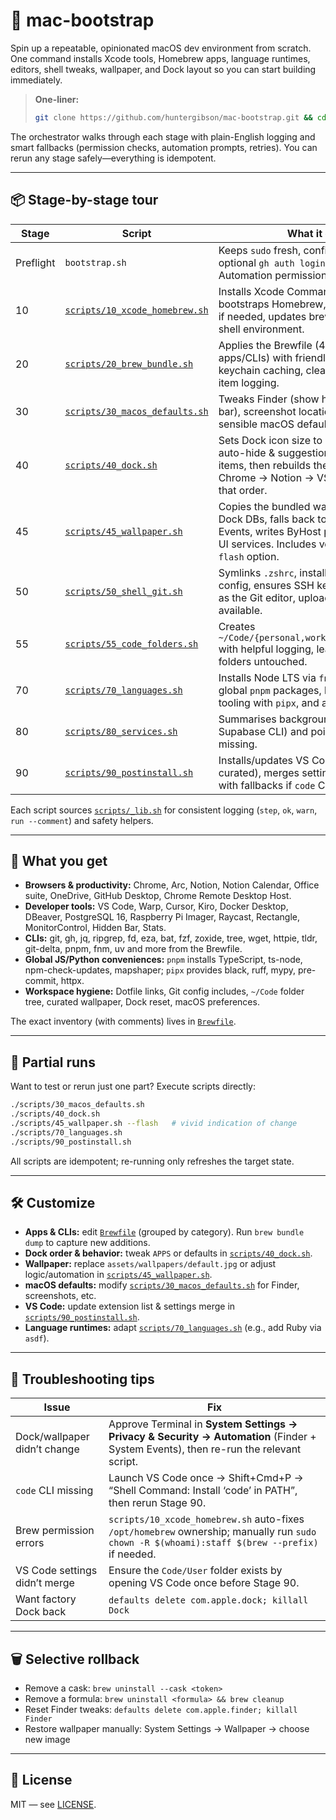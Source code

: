 # 🧰 mac-bootstrap

Spin up a repeatable, opinionated macOS dev environment from scratch. One command installs Xcode tools, Homebrew apps, language runtimes, editors, shell tweaks, wallpaper, and Dock layout so you can start building immediately.

> **One-liner:**
> ```bash
> git clone https://github.com/huntergibson/mac-bootstrap.git && cd mac-bootstrap && ./bootstrap.sh
> ```

The orchestrator walks through each stage with plain-English logging and smart fallbacks (permission checks, automation prompts, retries). You can rerun any stage safely—everything is idempotent.

---

## 📦 Stage-by-stage tour

| Stage | Script | What it does |
|-------|--------|--------------|
| Preflight | `bootstrap.sh` | Keeps `sudo` fresh, confirms Git identity, optional `gh auth login`, nudges macOS Automation permissions. |
| 10 | [`scripts/10_xcode_homebrew.sh`](scripts/10_xcode_homebrew.sh) | Installs Xcode Command Line Tools, bootstraps Homebrew, fixes permissions if needed, updates brew, and exports the shell environment. |
| 20 | [`scripts/20_brew_bundle.sh`](scripts/20_brew_bundle.sh) | Applies the Brewfile (48 curated apps/CLIs) with friendly progress, sudo keychain caching, cleanup hints, and per-item logging. |
| 30 | [`scripts/30_macos_defaults.sh`](scripts/30_macos_defaults.sh) | Tweaks Finder (show hidden files, path bar), screenshot location, and other sensible macOS defaults. |
| 40 | [`scripts/40_dock.sh`](scripts/40_dock.sh) | Sets Dock icon size to 50%, disables auto-hide & suggestions, clears current items, then rebuilds the Dock with Chrome → Notion → VS Code → Excel in that order. |
| 45 | [`scripts/45_wallpaper.sh`](scripts/45_wallpaper.sh) | Copies the bundled wallpaper, updates Dock DBs, falls back to Finder/System Events, writes ByHost prefs, and restarts UI services. Includes verification + `--flash` option. |
| 50 | [`scripts/50_shell_git.sh`](scripts/50_shell_git.sh) | Symlinks `.zshrc`, installs shared Git config, ensures SSH keys, sets VS Code as the Git editor, uploads the key with `gh` if available. |
| 55 | [`scripts/55_code_folders.sh`](scripts/55_code_folders.sh) | Creates `~/Code/{personal,work,sandbox,archived}` with helpful logging, leaving existing folders untouched. |
| 70 | [`scripts/70_languages.sh`](scripts/70_languages.sh) | Installs Node LTS via `fnm`, configures global `pnpm` packages, bootstraps Python tooling with `pipx`, and advertises `uv` usage. |
| 80 | [`scripts/80_services.sh`](scripts/80_services.sh) | Summarises background services (e.g., Supabase CLI) and points out anything missing. |
| 90 | [`scripts/90_postinstall.sh`](scripts/90_postinstall.sh) | Installs/updates VS Code extensions (60 curated), merges settings & keybindings, with fallbacks if `code` CLI is missing. |

Each script sources [`scripts/_lib.sh`](scripts/_lib.sh) for consistent logging (`step`, `ok`, `warn`, `run --comment`) and safety helpers.

---

## 🚀 What you get

- **Browsers & productivity:** Chrome, Arc, Notion, Notion Calendar, Office suite, OneDrive, GitHub Desktop, Chrome Remote Desktop Host.
- **Developer tools:** VS Code, Warp, Cursor, Kiro, Docker Desktop, DBeaver, PostgreSQL 16, Raspberry Pi Imager, Raycast, Rectangle, MonitorControl, Hidden Bar, Stats.
- **CLIs:** git, gh, jq, ripgrep, fd, eza, bat, fzf, zoxide, tree, wget, httpie, tldr, git-delta, pnpm, fnm, uv and more from the Brewfile.
- **Global JS/Python conveniences:** `pnpm` installs TypeScript, ts-node, npm-check-updates, mapshaper; `pipx` provides black, ruff, mypy, pre-commit, httpx.
- **Workspace hygiene:** Dotfile links, Git config includes, `~/Code` folder tree, curated wallpaper, Dock reset, macOS preferences.

The exact inventory (with comments) lives in [`Brewfile`](Brewfile).

---

## 🧪 Partial runs

Want to test or rerun just one part? Execute scripts directly:

```bash
./scripts/30_macos_defaults.sh
./scripts/40_dock.sh
./scripts/45_wallpaper.sh --flash   # vivid indication of change
./scripts/70_languages.sh
./scripts/90_postinstall.sh
```

All scripts are idempotent; re-running only refreshes the target state.

---

## 🛠️ Customize

- **Apps & CLIs:** edit [`Brewfile`](Brewfile) (grouped by category). Run `brew bundle dump` to capture new additions. 
- **Dock order & behavior:** tweak `APPS` or defaults in [`scripts/40_dock.sh`](scripts/40_dock.sh).
- **Wallpaper:** replace `assets/wallpapers/default.jpg` or adjust logic/automation in [`scripts/45_wallpaper.sh`](scripts/45_wallpaper.sh).
- **macOS defaults:** modify [`scripts/30_macos_defaults.sh`](scripts/30_macos_defaults.sh) for Finder, screenshots, etc.
- **VS Code:** update extension list & settings merge in [`scripts/90_postinstall.sh`](scripts/90_postinstall.sh).
- **Language runtimes:** adapt [`scripts/70_languages.sh`](scripts/70_languages.sh) (e.g., add Ruby via `asdf`).

---

## 🧯 Troubleshooting tips

| Issue | Fix |
|-------|-----|
| Dock/wallpaper didn’t change | Approve Terminal in **System Settings → Privacy & Security → Automation** (Finder + System Events), then re-run the relevant script. |
| `code` CLI missing | Launch VS Code once → Shift+Cmd+P → “Shell Command: Install ‘code’ in PATH”, then rerun Stage 90. |
| Brew permission errors | `scripts/10_xcode_homebrew.sh` auto-fixes `/opt/homebrew` ownership; manually run `sudo chown -R $(whoami):staff $(brew --prefix)` if needed. |
| VS Code settings didn’t merge | Ensure the `Code/User` folder exists by opening VS Code once before Stage 90. |
| Want factory Dock back | `defaults delete com.apple.dock; killall Dock` |

---

## 🗑️ Selective rollback

- Remove a cask: `brew uninstall --cask <token>`
- Remove a formula: `brew uninstall <formula> && brew cleanup`
- Reset Finder tweaks: `defaults delete com.apple.finder; killall Finder`
- Restore wallpaper manually: System Settings → Wallpaper → choose new image

---

## 📜 License

MIT — see [LICENSE](LICENSE).
